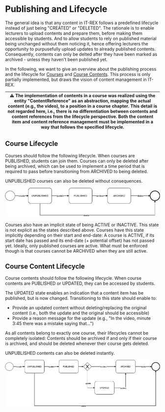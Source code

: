 # Publishing and Lifecycle

The general idea is that any content in IT-REX follows a predefined lifecycle instead of just being "CREATED" or "DELETED". The rationale is to enable lecturers to upload contents and prepare them, before making them accessible by students. And to allow students to rely on published material being unchanged without them noticing it, hence offering lecturers the opportunity to purpusefully upload updates to already published contents. Consequently, contents can only be delted after they have been marked as archived - unless they haven't been published yet.

In the following, we want to give an overview about the publishing process and the lifecycle for [Courses](#Course-Lifecycle) and [Course Contents](#course-content-lifecycle). This process is only partially implemented, but draws the vision of content management in IT-REX.

| :warning: The implementation of contents in a course was realized using the entity "ContentReference" as an abstraction,  mapping the actual content (e.g., the video), to a position in a course chapter. This detail is not regarded here, i.e., there is no differentiation between contents and content references from the lifecycle perspective. Both the content item and content reference management must be implemented in a way that follows the specified lifecycle. |
|---|

## Course Lifecycle

Courses should follow the following lifecycle. When courses are PUBLISHED, students can join them. Courses can only be deleted after being archived, which can be used to implement a time period that is required to pass before transitioning from ARCHIVED to being deleted.

UNPUBLISHED courses can also be deleted without consequences.

![Course Lifecycle](./Images/Architecture/Publishing_Process-Course%20Lifecycle.png)

Courses also have an implicit state of being ACTIVE or INACTIVE. This state is not explicit as the states described above. Courses have this state implicitly depending on their start and end-date: A course is ACTIVE, if its start date has passed and its end-date (+ potential offset) has not passed yet. Ideally, only published courses are active. What must be enforced though is that courses cannot be ARCHIVED when they are still active.

## Course Content Lifecycle

Course contents should follow the following lifecycle. When course contents are PUBLISHED or UPDATED, they can be accessed by students.

The UPDATED state enables an indication that a content item has be published, but is now changed. Transitioning to this state should enable to:
* Provide an updated content without deleting/replacing the original content (i.e., both the update and the original should be accessible)
* Provide a reason message for the update (e.g., "In the video, minute 3:45 there was a mistake saying that...")

As all contents belong to exactly one course, their lifecycles cannot be completely isolated: Contents should be archived if and only if their course is archived, and should be deleted whenever their course gets deleted.

UNPUBLISHED contents can also be deleted instantly.

![Countent Lifecycle](./Images/Architecture/Publishing_Process-Content%20Lifecycle.png)
